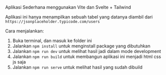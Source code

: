 Aplikasi Sederhana menggunakan Vite dan Svelte + Tailwind

Aplikasi ini hanya menampilkan sebuah tabel yang datanya diambil dari `https://jsonplaceholder.typicode.com/users`

Cara menjalankan:
1. Buka terminal, dan masuk ke folder ini
2. Jalankan `npm install` untuk menginstall package yang dibutuhkan
3. Jalankan `npm run dev` untuk melihat hasil jadi dalam mode development
4. Jalankan `npm run build` untuk membangun aplikasi ini menjadi html css js saja
5. Jalankan `npm run serve` untuk melihat hasil yang sudah dibuild